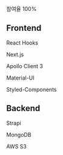 

참여율 100%

## Frontend

React Hooks

Next.js

Apollo Client 3

Material-UI

Styled-Components


## Backend

Strapi

MongoDB

AWS S3
